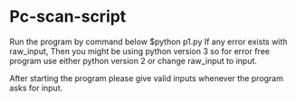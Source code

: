 # Pc-scan-script
Run the program by command below 
$python p1.py
If any error exists with raw_input, Then you might be using python version 3 so for error free program use either 
python version 2 or change raw_input to input.

After starting the program please give valid inputs whenever the program asks for input.
